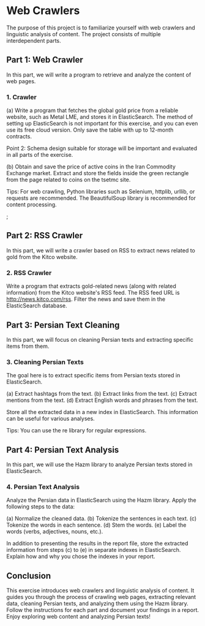 # Web Crawlers 

The purpose of this project is to familiarize yourself with web crawlers and linguistic analysis of content. The project consists of multiple interdependent parts.

## Part 1: Web Crawler

In this part, we will write a program to retrieve and analyze the content of web pages.

### 1. Crawler

(a) Write a program that fetches the global gold price from a reliable website, such as Metal LME, and stores it in ElasticSearch. The method of setting up ElasticSearch is not important for this exercise, and you can even use its free cloud version. Only save the table with up to 12-month contracts.

Point 2: Schema design suitable for storage will be important and evaluated in all parts of the exercise.

(b) Obtain and save the price of active coins in the Iran Commodity Exchange market. Extract and store the fields inside the green rectangle from the page related to coins on the tsetmc site.

Tips: For web crawling, Python libraries such as Selenium, httplib, urllib, or requests are recommended. The BeautifulSoup library is recommended for content processing.

;
## Part 2: RSS Crawler

In this part, we will write a crawler based on RSS to extract news related to gold from the Kitco website.

### 2. RSS Crawler

Write a program that extracts gold-related news (along with related information) from the Kitco website's RSS feed. The RSS feed URL is http://news.kitco.com/rss. Filter the news and save them in the ElasticSearch database.

## Part 3: Persian Text Cleaning

In this part, we will focus on cleaning Persian texts and extracting specific items from them.

### 3. Cleaning Persian Texts

The goal here is to extract specific items from Persian texts stored in ElasticSearch.

(a) Extract hashtags from the text.
(b) Extract links from the text.
(c) Extract mentions from the text.
(d) Extract English words and phrases from the text.

Store all the extracted data in a new index in ElasticSearch. This information can be useful for various analyses.

Tips: You can use the re library for regular expressions.

## Part 4: Persian Text Analysis

In this part, we will use the Hazm library to analyze Persian texts stored in ElasticSearch.

### 4. Persian Text Analysis

Analyze the Persian data in ElasticSearch using the Hazm library. Apply the following steps to the data:

(a) Normalize the cleaned data.
(b) Tokenize the sentences in each text.
(c) Tokenize the words in each sentence.
(d) Stem the words.
(e) Label the words (verbs, adjectives, nouns, etc.).

In addition to presenting the results in the report file, store the extracted information from steps (c) to (e) in separate indexes in ElasticSearch. Explain how and why you chose the indexes in your report.

## Conclusion

This exercise introduces web crawlers and linguistic analysis of content. It guides you through the process of crawling web pages, extracting relevant data, cleaning Persian texts, and analyzing them using the Hazm library. Follow the instructions for each part and document your findings in a report. Enjoy exploring web content and analyzing Persian texts!
